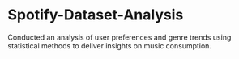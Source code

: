 # Spotify-Dataset-Analysis
Conducted an analysis of user preferences and genre trends using statistical methods to deliver insights on music consumption.
